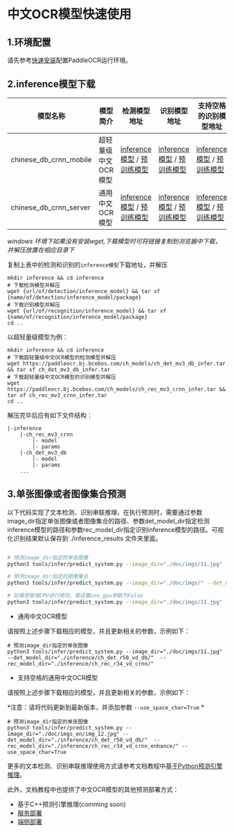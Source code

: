 
# 中文OCR模型快速使用

## 1.环境配置

请先参考[快速安装](./installation.md)配置PaddleOCR运行环境。

## 2.inference模型下载

|模型名称|模型简介|检测模型地址|识别模型地址|支持空格的识别模型地址|
|-|-|-|-|-|
|chinese_db_crnn_mobile|超轻量级中文OCR模型|[inference模型](https://paddleocr.bj.bcebos.com/ch_models/ch_det_mv3_db_infer.tar) / [预训练模型](https://paddleocr.bj.bcebos.com/ch_models/ch_det_mv3_db.tar)|[inference模型](https://paddleocr.bj.bcebos.com/ch_models/ch_rec_mv3_crnn_infer.tar) / [预训练模型](https://paddleocr.bj.bcebos.com/ch_models/ch_rec_mv3_crnn.tar)|[inference模型](https://paddleocr.bj.bcebos.com/ch_models/ch_rec_mv3_crnn_enhance_infer.tar) / [预训练模型](https://paddleocr.bj.bcebos.com/ch_models/ch_rec_mv3_crnn_enhance.tar)
|chinese_db_crnn_server|通用中文OCR模型|[inference模型](https://paddleocr.bj.bcebos.com/ch_models/ch_det_r50_vd_db_infer.tar) / [预训练模型](https://paddleocr.bj.bcebos.com/ch_models/ch_det_r50_vd_db.tar)|[inference模型](https://paddleocr.bj.bcebos.com/ch_models/ch_rec_r34_vd_crnn_infer.tar) / [预训练模型](https://paddleocr.bj.bcebos.com/ch_models/ch_rec_r34_vd_crnn.tar)|[inference模型](https://paddleocr.bj.bcebos.com/ch_models/ch_rec_r34_vd_crnn_enhance_infer.tar) / [预训练模型](https://paddleocr.bj.bcebos.com/ch_models/ch_rec_r34_vd_crnn_enhance.tar)

*windows 环境下如果没有安装wget,下载模型时可将链接复制到浏览器中下载，并解压放置在相应目录下*

复制上表中的检测和识别的`inference模型`下载地址，并解压

```
mkdir inference && cd inference
# 下载检测模型并解压
wget {url/of/detection/inference_model} && tar xf {name/of/detection/inference_model/package}
# 下载识别模型并解压
wget {url/of/recognition/inference_model} && tar xf {name/of/recognition/inference_model/package}
cd ..
```

以超轻量级模型为例：

```
mkdir inference && cd inference
# 下载超轻量级中文OCR模型的检测模型并解压
wget https://paddleocr.bj.bcebos.com/ch_models/ch_det_mv3_db_infer.tar && tar xf ch_det_mv3_db_infer.tar
# 下载超轻量级中文OCR模型的识别模型并解压
wget https://paddleocr.bj.bcebos.com/ch_models/ch_rec_mv3_crnn_infer.tar && tar xf ch_rec_mv3_crnn_infer.tar
cd ..
```

解压完毕后应有如下文件结构：

```
|-inference
    |-ch_rec_mv3_crnn
        |- model
        |- params
    |-ch_det_mv3_db
        |- model
        |- params
    ...
```

## 3.单张图像或者图像集合预测

以下代码实现了文本检测、识别串联推理，在执行预测时，需要通过参数image_dir指定单张图像或者图像集合的路径、参数det_model_dir指定检测inference模型的路径和参数rec_model_dir指定识别inference模型的路径。可视化识别结果默认保存到 ./inference_results 文件夹里面。

```bash

# 预测image_dir指定的单张图像
python3 tools/infer/predict_system.py --image_dir="./doc/imgs/11.jpg" --det_model_dir="./inference/ch_det_mv3_db/"  --rec_model_dir="./inference/ch_rec_mv3_crnn/"

# 预测image_dir指定的图像集合
python3 tools/infer/predict_system.py --image_dir="./doc/imgs/" --det_model_dir="./inference/ch_det_mv3_db/"  --rec_model_dir="./inference/ch_rec_mv3_crnn/"

# 如果想使用CPU进行预测，需设置use_gpu参数为False
python3 tools/infer/predict_system.py --image_dir="./doc/imgs/11.jpg" --det_model_dir="./inference/ch_det_mv3_db/"  --rec_model_dir="./inference/ch_rec_mv3_crnn/" --use_gpu=False
```

- 通用中文OCR模型

请按照上述步骤下载相应的模型，并且更新相关的参数，示例如下：
```
# 预测image_dir指定的单张图像
python3 tools/infer/predict_system.py --image_dir="./doc/imgs/11.jpg" --det_model_dir="./inference/ch_det_r50_vd_db/"  --rec_model_dir="./inference/ch_rec_r34_vd_crnn/"
```

- 支持空格的通用中文OCR模型

请按照上述步骤下载相应的模型，并且更新相关的参数，示例如下：

*注意：请将代码更新到最新版本，并添加参数 `--use_space_char=True` *

```
# 预测image_dir指定的单张图像
python3 tools/infer/predict_system.py --image_dir="./doc/imgs_en/img_12.jpg" --det_model_dir="./inference/ch_det_r50_vd_db/"  --rec_model_dir="./inference/ch_rec_r34_vd_crnn_enhance/" --use_space_char=True
```

更多的文本检测、识别串联推理使用方式请参考文档教程中[基于Python预测引擎推理](./inference.md)。

此外，文档教程中也提供了中文OCR模型的其他预测部署方式：
- 基于C++预测引擎推理(comming soon)
- [服务部署](./serving.md)
- [端侧部署](../../deploy/lite/readme.md)
